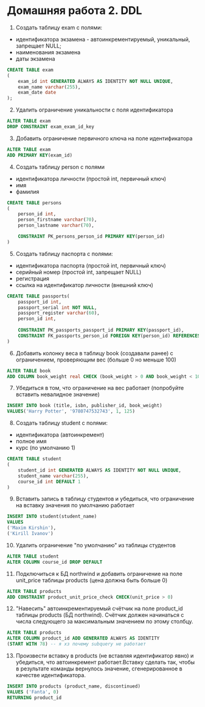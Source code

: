 # Домашняя работа 2. DDL

1. Создать таблицу exam с полями:

- идентификатора экзамена - автоинкрементируемый, уникальный, запрещает NULL;
- наименования экзамена
- даты экзамена
```sql
CREATE TABLE exam
(
    exam_id int GENERATED ALWAYS AS IDENTITY NOT NULL UNIQUE,
    exam_name varchar(255),
    exam_date date
);
```

2. Удалить ограничение уникальности с поля идентификатора
```sql
ALTER TABLE exam
DROP CONSTRAINT exam_exam_id_key
```

3. Добавить ограничение первичного ключа на поле идентификатора
```sql
ALTER TABLE exam
ADD PRIMARY KEY(exam_id)
```

4. Создать таблицу person с полями
- идентификатора личности (простой int, первичный ключ)
- имя
- фамилия
```sql
CREATE TABLE persons
(
    person_id int,
    person_firstname varchar(70),
    person_lastname varchar(70),

    CONSTRAINT PK_persons_person_id PRIMARY KEY(person_id)
)
```

5. Создать таблицу паспорта с полями:
- идентификатора паспорта (простой int, первичный ключ)
- серийный номер (простой int, запрещает NULL)
- регистрация
- ссылка на идентификатор личности (внешний ключ)
```sql
CREATE TABLE passports(
	passport_id int,
	passport_serial int NOT NULL,
	passport_register varchar(60),
	person_id int,
	
	CONSTRAINT PK_passports_passport_id PRIMARY KEY(passport_id),
	CONSTRAINT FK_passports_person_id FOREIGN KEY(person_id) REFERENCES persons(person_id)
) 
```

6. Добавить колонку веса в таблицу book (создавали ранее) с ограничением, проверяющим вес (больше 0 но меньше 100)
```sql
ALTER TABLE book
ADD COLUMN book_weight real CHECK (book_weight > 0 AND book_weight < 100)
```

7. Убедиться в том, что ограничение на вес работает (попробуйте вставить невалидное значение)
```sql
INSERT INTO book (title, isbn, publisher_id, book_weight)
VALUES('Harry Potter', '9780747532743', 1, 125)
```

8. Создать таблицу student с полями:
- идентификатора (автоинкремент)
- полное имя
- курс (по умолчанию 1)
```sql
CREATE TABLE student
(
    student_id int GENERATED ALWAYS AS IDENTITY NOT NULL UNIQUE,
	student_name varchar(255),
	course_id int DEFAULT 1
)
```

9. Вставить запись в таблицу студентов и убедиться, что ограничение на вставку значения по умолчанию работает
```sql
INSERT INTO student(student_name)
VALUES
('Maxim Kirshin'),
('Kirill Ivanov')
```

10. Удалить ограничение "по умолчанию" из таблицы студентов
```sql
ALTER TABLE student
ALTER COLUMN course_id DROP DEFAULT
```

11. Подключиться к БД northwind и добавить ограничение на поле unit_price таблицы products (цена должна быть больше 0)
```sql
ALTER TABLE products
ADD CONSTRAINT product_unit_price_check CHECK(unit_price > 0)
```

12. "Навесить" автоинкрементируемый счётчик на поле product_id таблицы products (БД northwind). 
    Счётчик должен начинаться с числа следующего за максимальным значением по этому столбцу.
```sql
ALTER TABLE products
ALTER COLUMN product_id ADD GENERATED ALWAYS AS IDENTITY 
(START WITH 78) -- я хз почему subquery не работает
```

13. Произвести вставку в products (не вставляя идентификатор явно) и убедиться, что 
    автоинкремент работает.Вставку сделать так, чтобы в результате команды вернулось 
    значение, сгенерированное в качестве идентификатора.
```sql
INSERT INTO products (product_name, discontinued)
VALUES ('Fanta', 0)
RETURNING product_id
```
